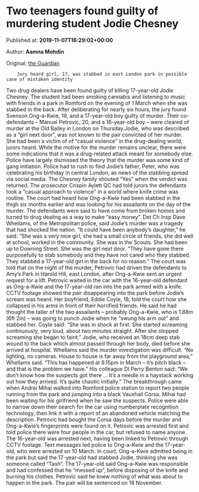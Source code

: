 
# Two teenagers found guilty of murdering student Jodie Chesney

Published at: **2019-11-07T16:29:02+00:00**

Author: **Aamna Mohdin**

Original: [the Guardian](https://www.theguardian.com/uk-news/2019/nov/07/two-teenagers-found-guilty-of-murdering-student-jodie-chesney-stabbed-east-london-park)


        Jury heard girl, 17, was stabbed in east London park in possible case of mistaken identity
      
Two drug dealers have been found guilty of killing 17-year-old Jodie Chesney.
The student had been smoking cannabis and listening to music with friends in a park in Romford on the evening of 1 March when she was stabbed in the back.
After deliberating for nearly six hours, the jury found Svenson Ong-a-Kwie, 19, and a 17-year-old boy guilty of murder. Their co-defendants – Manuel Petrovic, 20, and a 16-year-old boy – were cleared of murder at the Old Bailey in London on Thursday.Jodie, who was described as a “girl next door”, was not known to the pair convicted of her murder. She had been a victim of of “casual violence” in the drug-dealing world, jurors heard.
While the motive for the murder remains unclear, there were some indications that it was a drug-related attack meant for somebody else. Police have largely dismissed the theory that the murder was some kind of gang initiation.
Police had to rush to find Jodie’s father, Peter, who was celebrating his birthday in central London, as news of the stabbing spread via social media. The Chesney family shouted “Yes” when the verdict was returned.
The prosecutor Crispin Aylett QC had told jurors the defendants took a “casual approach to violence” in a world where knife crime was routine. The court had heard how Ong-a-Kwie had been stabbed in the thigh six months earlier and was looking for his assailants on the day of the murder.
The defendants were said to have come from broken homes and turned to drug dealing as a way to make “easy money”.
Det Ch Insp Dave Whellams, of the Metropolitan police, said Jodie’s murder was a tragedy that had shocked the nation. “It could have been anybody’s daughter,” he said. “She was a very nice girl, she had a small circle of friends, she did well at school, worked in the community. She was in the Scouts. She had been up to Downing Street. She was the girl next door.
“They have gone there purposefully to stab somebody and they have not cared who they stabbed. They stabbed a 17-year-old girl in the back for no reason.”
The court was told that on the night of the murder, Petrovic had driven the defendants to Amy’s Park in Harold Hill, east London, after Ong-a-Kwie sent an urgent request for a lift. Petrovic waited in the car with the 16-year-old defendant as Ong-a-Kwie and the 17-year-old ran into the park armed with a knife.
CCTV footage showed the pair disappearing into the park before Jodie’s scream was heard.
Her boyfriend, Eddie Coyle, 18, told the court how she collapsed in his arms in front of their horrified friends. He said he had thought the taller of the two assailants – probably Ong-a-Kwie, who is 1.88m (6ft 2in) – was going to punch Jodie when he “swung his arm out” and stabbed her.
Coyle said: “She was in shock at first. She started screaming continuously, very loud, about two minutes straight. After she stopped screaming she began to faint.”
Jodie, who received an 18cm deep stab wound to the back which almost passed through her body, died before she arrived at hospital.
Whellams said the murder investigation was difficult. “No lighting, no cameras. House to house is far away from the playground area,” Whellams said. “This has happened at 9.15pm in March – it’s pitch black – and that is the problem we have.”
His colleague DI Perry Benton said: “We don’t know how the suspects got there … It’s a needle in a haystack working out how they arrived. It’s quite chaotic initially.”
The breakthrough came when Andrei Mihai walked into Romford police station to report two people running from the park and jumping into a black Vauxhall Corsa. Mihai had been waiting for his girlfriend when he saw the suspects.
Police were able to narrow down their search for the car using numberplate recognition technology, then link it with a report of an abandoned vehicle matching the description. Petrovic had bought the Corsa days before the murder and Ong-a-Kwie’s fingerprints were found on it.
Petrovic was arrested first and told police there were four people in the car, but refused to name anyone. The 16-year-old was arrested next, having been linked to Petrovic through CCTV footage. Text messages led police to Ong-a-Kwie and the 17-year-old, who were arrested on 10 March.
In court, Ong-a-Kwie admitted being in the park but said the 17-year-old had stabbed Jodie, thinking she was someone called “Tash”. The 17-year-old said Ong-a-Kwie was responsible and had confessed that he “messed up”, before disposing of the knife and burning his clothes. Petrovic said he knew nothing of what was about to happen in the park.
The pair will be sentenced on 18 November.
